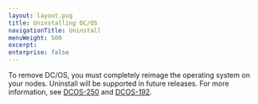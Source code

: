 ```yaml
---
layout: layout.pug
title: Uninstalling DC/OS
navigationTitle: Uninstall
menuWeight: 500
excerpt:
enterprise: false
---
```


To remove DC/OS, you must completely reimage the operating system on your nodes. Uninstall will be supported in future releases. For more information, see [DCOS-250](https://dcosjira.atlassian.net/browse/DCOS-250) and [DCOS-192](https://dcosjira.atlassian.net/browse/DCOS-192).
